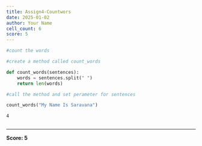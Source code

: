 ```yaml
---
title: Assign4-Countwors
date: 2025-01-02
author: Your Name
cell_count: 6
score: 5
---
```


```python
#count the words
```


```python
#create a method called count_words
```


```python
def count_words(sentences):
    words = sentences.split(" ")
    return len(words)
```


```python
#call the method and set perameter for sentences
```


```python
count_words("My Name Is Saravana")
```




    4




```python

```


---
**Score: 5**
